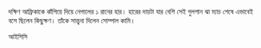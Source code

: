 দক্ষিণ আফ্রিকাকে কাঁপিয়ে দিয়ে নেপালের ১ রানের হার। হারের দায়টা যার বেশি সেই গুলশান ঝা ম্যাচ শেষে এভাবেই বসে ছিলেন কিছুক্ষণ। তাঁকে সান্ত্বনা দিলেন সোম্পাল কামি।

আইসিসি
